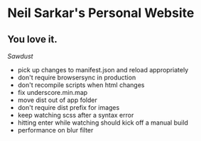 Neil Sarkar's Personal Website
==

You love it.
--

*Sawdust*

* pick up changes to manifest.json and reload appropriately
* don't require browsersync in production
* don't recompile scripts when html changes
* fix underscore.min.map
* move dist out of app folder
* don't require dist prefix for images
* keep watching scss after a syntax error
* hitting enter while watching should kick off a manual build
* performance on blur filter
